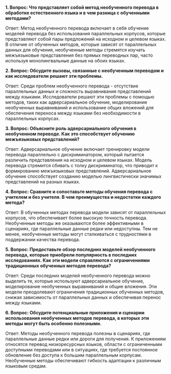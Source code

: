 **1. Вопрос: Что представляет собой метод необученного перевода в обработке естественного языка и в чем разница с обученными методами?**

Ответ: Метод необученного перевода включает в себя обучение моделей перевода без использования параллельных корпусов, которые представляют собой пары предложений на исходном и целевом языках. В отличие от обученных методов, которые зависят от параллельных данных для обучения, необученные методы стремятся изучать межъязыковые представления без прямых переводных пар, часто используя монолингвальные данные на обоих языках.

**2. Вопрос: Обсудите вызовы, связанные с необученным переводом и как исследователи решают эти проблемы.**

Ответ: Среди проблем необученного перевода - отсутствие параллельных данных и сложность выравнивания представлений между языками. Исследователи решают эти проблемы с помощью методов, таких как адверсариальное обучение, моделирование необученных выравниваний и использование общих вложений для обеспечения переноса между языками без необходимости в параллельных корпусах.

**3. Вопрос: Объясните роль адверсариального обучения в необученном переводе. Как это способствует обучению межъязыковых представлений?**

Ответ: Адверсариальное обучение включает тренировку модели перевода параллельно с дискриминатором, который пытается различить представления на исходном и целевом языках. Модель перевода стремится сбивать с толку дискриминатор, что приводит к формированию межъязыковых представлений. Адверсариальное обучение способствует созданию моделью лингвистически значимых представлений на разных языках.

**4. Вопрос: Сравните и сопоставьте методы обучения перевода с учителем и без учителя. В чем преимущества и недостатки каждого метода?**

Ответ: В обученных методах перевода модели зависят от параллельных корпусов, что обеспечивает более высокую точность перевода. Необученные методы же оказываются более эффективными в сценариях, где параллельные данные редки или недоступны. Тем не менее, необученные методы могут сталкиваться с трудностями в поддержании качества перевода.

**5. Вопрос: Предоставьте обзор последних моделей необученного перевода, которые приобрели популярность в последних исследованиях. Как эти модели справляются с ограничениями традиционных обученных методов перевода?**

Ответ: Среди последних моделей необученного перевода можно выделить те, которые используют адверсариальное обучение, моделирование необученных выравниваний и общие вложения. Эти модели преодолевают ограничения традиционных обученных методов, снижая зависимость от параллельных данных и обеспечивая перенос между языками.

**6. Вопрос: Обсудите потенциальные приложения и сценарии использования необученных методов перевода, в которых эти методы могут быть особенно полезными.**

Ответ: Методы необученного перевода полезны в сценариях, где параллельные данные редки или дороги для получения. К приложениям относятся перевод низкоресурсных языков, области с ограниченными доступными переводами или в ситуациях, где требуется постоянное обновление без доступа к большим параллельным корпусам. Необученные методы обеспечивают гибкость адаптации к различным языковым средам.